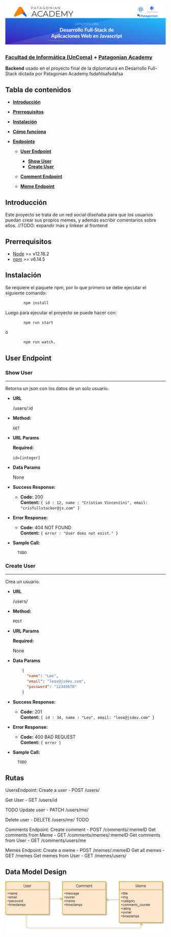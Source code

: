 <h1 align="center">
  <img src="docs/images/patagonian-banner.jpg" alt="Patagonian Banner" />
</h1>


### [Facultad de Informática (UnComa)](http://faiweb.uncoma.edu.ar/) + [Patagonian Academy](https://patagonian.it/academy)


**Backend** usado en el proyecto final de la diplomatura en Desarrollo Full-Stack dictada por Patagonian Academy.fsdafdsafsdafsa


## Tabla de contenidos
- [**Introducción**](#introducción)

- [**Prerrequisitos**](#prerrequisitos)

- [**Instalación**](#instalación)

- [**Cómo funciona**](#cómo-funciona)

- [**Endpoints**](#endpoints)

  - [**User Endpoint**](#user-endpoint)
    
    - [**Show User**](#show-user)
    - [**Create User**](#create-user)
    
  - [**Comment Endpoint**](#comment-endpoint)
  
  - [**Meme Endpoint**](#meme-endpoint)




## Introducción
Este proyecto se trata de un red social diseñaba para que los usuarios puedan crear sus propios memes, y además escribir comentarios sobre ellos. //TODO: expandir más y linkear al frontend

## Prerrequisitos
- [Node](https://github.com/nodejs/node) >= v12.18.2
- [npm](https://github.com/npm/cli) >= v6.14.5

## Instalación 
Se requiere el paquete npm, por lo que primero se debe ejecutar el siguiente comando:
```bash
        npm install
```
Luego para ejecutar el proyecto se puede hacer con:

```bash
        npm run start 
```
ó

```bash
        npm run watch.
```

## User Endpoint

### Show User
----
Retorna un json con los datos de un solo usuario.
* **URL**

  /users/:id

* **Method:**

  `GET`
  
*  **URL Params**

   **Required:**
 
   `id=[integer]`

* **Data Params**

  None

* **Success Response:**

  * **Code:** 200 <br />
    **Content:** `{ id : 12, name : "Cristian Vincenzini", email: "crisfullstacker@js.com" }`
 
* **Error Response:**

  * **Code:** 404 NOT FOUND <br />
    **Content:** `{ error : "User does not exist." }`

* **Sample Call:**

  ```javascript
    TODO
  ```
  
### Create User
----
Crea un usuario.
* **URL**

  /users/

* **Method:**

  `POST`
  
*  **URL Params**

   **Required:**
 
    None

* **Data Params**

  ```json
      {
        "name": "Leo",
        "email": "leox@jsdev.com",
        "password": "12345678"
      }
  ```

* **Success Response:**

  * **Code:** 201 <br />
    **Content:** `{ id : 34, name : "Leo", email: "leox@jsdev.com" }`
 
* **Error Response:**

  * **Code:** 400 BAD REQUEST <br />
    **Content:** `{ error }`

* **Sample Call:**

  ```javascript
    TODO
  ```
  


## Rutas

UsersEndpoint:
Create a user  -  POST        /users/

Get User       -  GET         /users/id

TODO
Update user    -  PATCH    /users/me/

Delete user     -  DELETE    /users/me/
TODO


Comments Endpoint:
Create comment                      -  POST    /comments/:memeID
Get comments from Meme   -  GET      /comments/memes/:memeID
Get comments from User      -   GET     /comments/users/me




Memes Endpoint:
Create a meme               -    POST /memes/:memeID
Get all memes                 - GET  /memes
Get memes from User   - GET /memes/users/



## Data Model Design

![alt text](https://github.com/MarcosDanielTorres/DiplomaturaJS-Backend/blob/master/docs/images/model-architecture.jpg)
